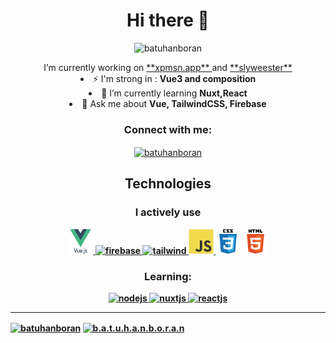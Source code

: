 <h1 align="center"> Hi there 👋 </h1>


<p align="center"><img src="./assets/Logo.gif" alt="batuhanboran" /></a> </p>


<div align="center">
I’m currently working on <a href="https://xpmsn.app" target="blank"> **xpmsn.app** </a> and <a href="https://slyweester.vercel.app" target="blank"> **slyweester** </a>
</div>
<div align="center">
<li>⚡ I'm strong in : <strong>Vue3 and composition</strong></li>
<li>🌱 I’m currently learning <strong>Nuxt,React</strong></li>
<li>💬 Ask me about <strong>Vue, TailwindCSS, Firebase</strong> </li>
</div>
<h3 align="center">Connect with me:</h3>
<p align="center">
<a href="https://linkedin.com/in/batuhanboran" target="blank"><img align="center" src="https://raw.githubusercontent.com/rahuldkjain/github-profile-readme-generator/master/src/images/icons/Social/linked-in-alt.svg" alt="batuhanboran" height="30" width="40" /></a>
</p> 
  
<h2 align="center"><strong>Technologies<strong></h2>

<h3 align="center">I actively use</h3>
<p align="center">
<a href="https://vuejs.org/" target="_blank" rel="noreferrer"> <img src="https://raw.githubusercontent.com/devicons/devicon/master/icons/vuejs/vuejs-original-wordmark.svg" alt="vuejs" width="40" height="40"/> </a> 
<a href="https://firebase.google.com/" target="_blank" rel="noreferrer"> <img src="https://www.vectorlogo.zone/logos/firebase/firebase-icon.svg" alt="firebase" width="40" height="40"/> </a>
 <a href="https://tailwindcss.com/" target="_blank" rel="noreferrer"> <img src="https://www.vectorlogo.zone/logos/tailwindcss/tailwindcss-icon.svg" alt="tailwind" width="40" height="40"/> 
 </a>  
<a href="https://developer.mozilla.org/en-US/docs/Web/JavaScript" target="_blank" rel="noreferrer"> <img src="https://raw.githubusercontent.com/devicons/devicon/master/icons/javascript/javascript-original.svg" alt="javascript" width="40" height="40"/> </a> 
 <a href="https://www.w3schools.com/css/" target="_blank" rel="noreferrer">
 <img src="https://raw.githubusercontent.com/devicons/devicon/master/icons/css3/css3-original-wordmark.svg" alt="css3" width="40" height="40"/></a> 
<a href="https://www.w3.org/html/" target="_blank" rel="noreferrer"> <img src="https://raw.githubusercontent.com/devicons/devicon/master/icons/html5/html5-original-wordmark.svg" alt="html5" width="40" height="40"/> </a> 
</p>








<h3 align="center">Learning:</h3>
<p align="center">
<a href="https://nodejs.org" target="_blank" rel="noreferrer"> <img src="https://cdn.jsdelivr.net/gh/devicons/devicon/icons/nodejs/nodejs-original.svg" alt="nodejs" width="40" height="40"/> </a> 
<a href="https://nuxtjs.org/" target="_blank"> <img src="https://cdn.jsdelivr.net/gh/devicons/devicon/icons/nuxtjs/nuxtjs-original.svg" alt="nuxtjs" width="40" height="40"/> </a> 
<a href="https://react.dev" target="_blank"> <img src="https://upload.wikimedia.org/wikipedia/commons/thumb/a/a7/React-icon.svg/512px-React-icon.svg.png?20220125121207" alt="reactjs" width="40" height="40"/> </a> 


<hr>





<p align="left">
<a href="https://linkedin.com/in/batuhanboran" target="blank"><img align="center" src="https://raw.githubusercontent.com/rahuldkjain/github-profile-readme-generator/master/src/images/icons/Social/linked-in-alt.svg" alt="batuhanboran" height="30" width="40" /></a>
<a href="https://instagram.com/b.a.t.u.h.a.n.b.o.r.a.n" target="blank"><img align="center" src="https://raw.githubusercontent.com/rahuldkjain/github-profile-readme-generator/master/src/images/icons/Social/instagram.svg" alt="b.a.t.u.h.a.n.b.o.r.a.n" height="30" width="40" /></a>
</p>



